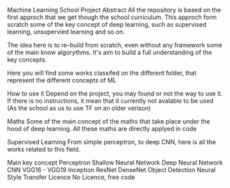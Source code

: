Machine Learning School Project
Abstract
All the repository is based on the first approch that we get though the school curriculum. This approch form scratch some of the key concept of deep learning, such as supervised learning, unsupervied learning and so on.

The idea here is to re-build from scratch, even without any framework some of the main know algorythms. It's aim to build a full understanding of the key concepts.

Here you will find some works classifed on the different folder, that represent the different concepts of ML

How to use it
Depend on the project, you may found or not the way to use it. If there is no instructions, it mean that it currently not avalable to be used (As the school as us to use TF on an older verison)

Maths
Some of the main concept of the maths that take place under the hood of deep learning. All these maths are directly applyed in code

Supervised Learning
From simple perceptron, to deep CNN, here is all the works related to this field.

Main key concept
Perceptron
Shallow Neural Network
Deep Neural Network
CNN
VGG16 - VGG19
Inception
ResNet
DenseNet
Object Detection
Neural Style Transfer
Licence
No Licence, free code